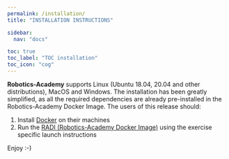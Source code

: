 ```yaml
---
permalink: /installation/
title: "INSTALLATION INSTRUCTIONS"

sidebar:
  nav: "docs"

toc: true
toc_label: "TOC installation"
toc_icon: "cog"
---
```


**Robotics-Academy** supports Linux (Ubuntu 18.04, 20.04 and other distributions), MacOS and Windows. The installation has been greatly simplified, as all the required dependencies are already pre-installed in the Robotics-Academy Docker Image. The users of this release should:

1. Install [Docker](https://www.docker.com/) on their machines
2. Run the [RADI (Robotics-Academy Docker Image)](https://hub.docker.com/r/jderobot/robotics-academy/tags) using the exercise specific launch instructions

Enjoy :-)
